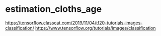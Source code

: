 # estimation_cloths_age

https://tensorflow.classcat.com/2019/11/04/tf20-tutorials-images-classification/
https://www.tensorflow.org/tutorials/images/classification
